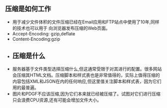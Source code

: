 ## 压缩是如何工作
* 用于减少文件体积的文件压缩已经在Email应用和FTP站点中使用了10年,同样的技术也可以用于
向浏览器发布压缩的Web页面。  
* Accept-Encoding: gzip,deflate
* Content-Encoding:gzip
* ## 压缩是什么
* 服务器基于文件类型选择压缩什么,但这通常受限于对其进行的配置。很多网站会压缩其HTML文档。压缩脚本和样式表也是非常值得的，实际上值得压缩的内容包括XML和JSON在内的任何响应,但这里值关注脚本和样式表，因为它们用的最普遍。
* 图片和PDGF不应该压缩,因为它们本来就已经被压缩了。试图对它们进行压缩只会浪费CPU资源,还有可能会增加文件大小。